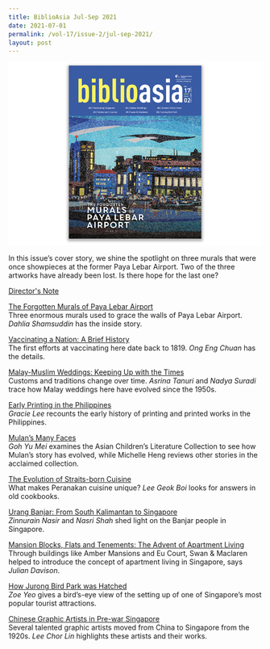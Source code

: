 ```yaml
---
title: BiblioAsia Jul-Sep 2021
date: 2021-07-01
permalink: /vol-17/issue-2/jul-sep-2021/
layout: post
---
```

<img src="/images/Vol-17-issue-2/cover.jpg">

In this issue’s cover story, we shine the spotlight on three murals that were once showpieces at the former Paya Lebar Airport. Two of the three artworks have already been lost. Is there hope for the last one?

[Director's Note](/vol-17/issue-2/jul-sep-2021/director-note)

[The Forgotten Murals of Paya Lebar Airport](/vol-17/issue-2/jul-sep-2021/murals)<br>Three enormous murals used to grace the walls of Paya Lebar Airport. *Dahlia Shamsuddin* has the inside story.

[Vaccinating a Nation: A Brief History](/vol-17/issue-2/jul-sep-2021/vaccinating-nation)<br>The first efforts at vaccinating here date back to 1819. *Ong Eng Chuan* has the details.

[Malay-Muslim Weddings: Keeping Up with the Times](/vol-17/issue-2/jul-sep-2021/malay-weddings)<br>Customs and traditions change over time. *Asrina Tanuri* and *Nadya Suradi* trace how Malay weddings here have evolved since the 1950s.

[Early Printing in the Philippines](/vol-17/issue-2/jul-sep-2021/early-printing)<br>*Gracie Lee* recounts the early history of printing and printed works in the Philippines.

[Mulan’s Many Faces](/vol-17/issue-2/jul-sep-2021/mulan-many-faces)<br>*Goh Yu Mei* examines the Asian Children’s Literature Collection to see how Mulan’s story has evolved, while Michelle Heng reviews other stories in the acclaimed collection.

[The Evolution of Straits-born Cuisine](/vol-17/issue-2/jul-sep-2021/straitsborncuisine)<br>What makes Peranakan cuisine unique? *Lee Geok Boi* looks for answers in old cookbooks.

[Urang Banjar: From South Kalimantan to Singapore](/vol-17/issue-2/jul-sep-2021/diamondtrail)<br>*Zinnurain Nasir* and *Nasri Shah* shed light on the Banjar people in Singapore.

[Mansion Blocks, Flats and Tenements: The Advent of Apartment Living](/vol-17/issue-2/jul-sep-2021/murals)<br>Through buildings like Amber Mansions and Eu Court, Swan & Maclaren helped to introduce the concept of apartment living in Singapore, says *Julian Davison*.

[How Jurong Bird Park was Hatched](/vol-17/issue-2/jul-sep-2021/murals)<br>*Zoe Yeo* gives a bird’s-eye view of the setting up of one of Singapore’s most popular tourist attractions.

[Chinese Graphic Artists in Pre-war Singapore](/vol-17/issue-2/jul-sep-2021/murals)<br>Several talented graphic artists moved from China to Singapore from the 1920s. *Lee Chor Lin* highlights these artists and their works.